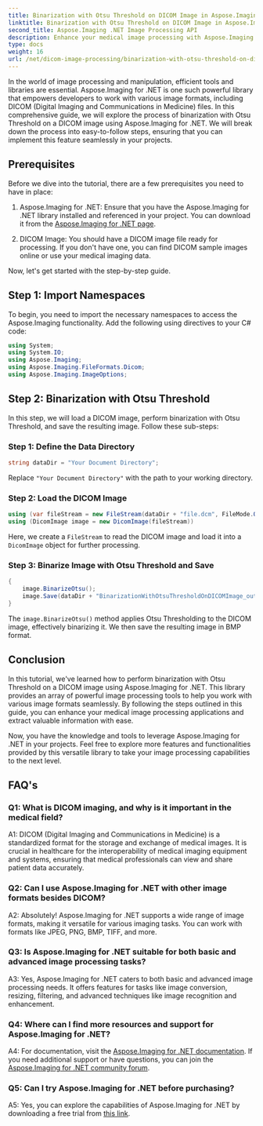 ```yaml
---
title: Binarization with Otsu Threshold on DICOM Image in Aspose.Imaging for .NET
linktitle: Binarization with Otsu Threshold on DICOM Image in Aspose.Imaging for .NET
second_title: Aspose.Imaging .NET Image Processing API
description: Enhance your medical image processing with Aspose.Imaging for .NET. Learn how to perform DICOM image binarization using Otsu Thresholding.
type: docs
weight: 16
url: /net/dicom-image-processing/binarization-with-otsu-threshold-on-dicom-image/
---
```

In the world of image processing and manipulation, efficient tools and libraries are essential. Aspose.Imaging for .NET is one such powerful library that empowers developers to work with various image formats, including DICOM (Digital Imaging and Communications in Medicine) files. In this comprehensive guide, we will explore the process of binarization with Otsu Threshold on a DICOM image using Aspose.Imaging for .NET. We will break down the process into easy-to-follow steps, ensuring that you can implement this feature seamlessly in your projects.

## Prerequisites

Before we dive into the tutorial, there are a few prerequisites you need to have in place:

1. Aspose.Imaging for .NET: Ensure that you have the Aspose.Imaging for .NET library installed and referenced in your project. You can download it from the [Aspose.Imaging for .NET page](https://releases.aspose.com/imaging/net/).

2. DICOM Image: You should have a DICOM image file ready for processing. If you don't have one, you can find DICOM sample images online or use your medical imaging data.

Now, let's get started with the step-by-step guide.

## Step 1: Import Namespaces

To begin, you need to import the necessary namespaces to access the Aspose.Imaging functionality. Add the following using directives to your C# code:

```csharp
using System;
using System.IO;
using Aspose.Imaging;
using Aspose.Imaging.FileFormats.Dicom;
using Aspose.Imaging.ImageOptions;
```

## Step 2: Binarization with Otsu Threshold

In this step, we will load a DICOM image, perform binarization with Otsu Threshold, and save the resulting image. Follow these sub-steps:

### Step 1: Define the Data Directory

```csharp
string dataDir = "Your Document Directory";
```

Replace `"Your Document Directory"` with the path to your working directory.

### Step 2: Load the DICOM Image

```csharp
using (var fileStream = new FileStream(dataDir + "file.dcm", FileMode.Open, FileAccess.Read))
using (DicomImage image = new DicomImage(fileStream))
```

Here, we create a `FileStream` to read the DICOM image and load it into a `DicomImage` object for further processing.

### Step 3: Binarize Image with Otsu Threshold and Save

```csharp
{
    image.BinarizeOtsu();
    image.Save(dataDir + "BinarizationWithOtsuThresholdOnDICOMImage_out.bmp", new BmpOptions());
}
```

The `image.BinarizeOtsu()` method applies Otsu Thresholding to the DICOM image, effectively binarizing it. We then save the resulting image in BMP format.

## Conclusion

In this tutorial, we've learned how to perform binarization with Otsu Threshold on a DICOM image using Aspose.Imaging for .NET. This library provides an array of powerful image processing tools to help you work with various image formats seamlessly. By following the steps outlined in this guide, you can enhance your medical image processing applications and extract valuable information with ease.

Now, you have the knowledge and tools to leverage Aspose.Imaging for .NET in your projects. Feel free to explore more features and functionalities provided by this versatile library to take your image processing capabilities to the next level.

## FAQ's

### Q1: What is DICOM imaging, and why is it important in the medical field?

A1: DICOM (Digital Imaging and Communications in Medicine) is a standardized format for the storage and exchange of medical images. It is crucial in healthcare for the interoperability of medical imaging equipment and systems, ensuring that medical professionals can view and share patient data accurately.

### Q2: Can I use Aspose.Imaging for .NET with other image formats besides DICOM?

A2: Absolutely! Aspose.Imaging for .NET supports a wide range of image formats, making it versatile for various imaging tasks. You can work with formats like JPEG, PNG, BMP, TIFF, and more.

### Q3: Is Aspose.Imaging for .NET suitable for both basic and advanced image processing tasks?

A3: Yes, Aspose.Imaging for .NET caters to both basic and advanced image processing needs. It offers features for tasks like image conversion, resizing, filtering, and advanced techniques like image recognition and enhancement.

### Q4: Where can I find more resources and support for Aspose.Imaging for .NET?

A4: For documentation, visit the [Aspose.Imaging for .NET documentation](https://reference.aspose.com/imaging/net/). If you need additional support or have questions, you can join the [Aspose.Imaging for .NET community forum](https://forum.aspose.com/).

### Q5: Can I try Aspose.Imaging for .NET before purchasing?

A5: Yes, you can explore the capabilities of Aspose.Imaging for .NET by downloading a free trial from [this link](https://releases.aspose.com/).

